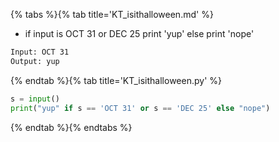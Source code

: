 {% tabs %}{% tab title='KT_isithalloween.md' %}

* if input is OCT 31 or DEC 25 print 'yup' else print 'nope'

```txt
Input: OCT 31
Output: yup
```

{% endtab %}{% tab title='KT_isithalloween.py' %}

```py
s = input()
print("yup" if s == 'OCT 31' or s == 'DEC 25' else "nope")
```

{% endtab %}{% endtabs %}
